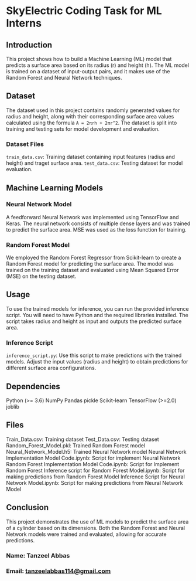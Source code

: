 # SkyElectric Coding Task for ML Interns

## Introduction
This project shows how to build a Machine Learning (ML) model that predicts a surface area based on its radius (r) and height (h). The ML model is trained on a dataset of input-output pairs, and it makes use of the Random Forest and Neural Network techniques.

## Dataset
The dataset used in this project contains randomly generated values for radius and height, along with their corresponding surface area values calculated using the formula `A = 2πrh + 2πr^2`. The dataset is split into training and testing sets for model development and evaluation.

### Dataset Files
`train_data.csv`: Training dataset containing input features (radius and height) and traget surface area.
`test_data.csv`: Testing dataset for model evaluation.

## Machine Learning Models

### Neural Network Model
A feedforward Neural Network was implemented using TensorFlow and Keras. The neural network consists of multiple dense layers and was trained to predict the surface area. MSE was used as the loss function for training.

### Random Forest Model
We employed the Random Forest Regressor from Scikit-learn to create a Random Forest model for predicting the surface area. The model was trained on the training dataset and evaluated using Mean Squared Error (MSE) on the testing dataset.

## Usage
To use the trained models for inference, you can run the provided inference script. You will need to have Python and the required libraries installed. The script takes radius and height as input and outputs the predicted surface area.

### Inference Script
`inference_script.py`: Use this script to make predictions with the trained models. Adjust the input values (radius and height) to obtain predictions for different surface area configurations.

## Dependencies
Python (>= 3.6)
NumPy
Pandas
pickle
Scikit-learn
TensorFlow (>=2.0)
joblib

## Files
Train_Data.csv: Training dataset
Test_Data.csv: Testing dataset
Random_Forest_Model.pkl: Trained Random Forest model
Neural_Network_Model.h5: Trained Neural Network model
Neural Network Implementation Model Code.ipynb: Script for implement Neural Network 
Random Forest Implementation Model Code.ipynb: Script for Implement Random Forest 
Inference script for Random Forest Model.ipynb: Script for making predictions from Random Forest Model
Inference Script for Neural Network Model.ipynb: Script for making predictions from Neural Network Model

## Conclusion
This project demonstrates the use of ML models to predict the surface area of a cylinder based on its dimensions. Both the Random Forest and Neural Network models were trained and evaluated, allowing for accurate predictions.

### Name: Tanzeel Abbas
### Email: tanzeelabbas114@gmail.com
